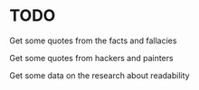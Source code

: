 # TODO

Get some quotes from the facts and fallacies

Get some quotes from hackers and painters

Get some data on the research about readability





